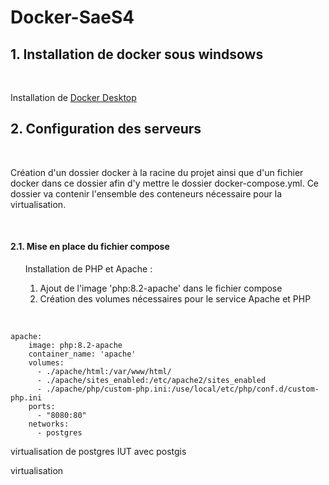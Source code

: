 # Docker-SaeS4

## 1. Installation de docker sous windsows 
<br>

Installation de [Docker Desktop](https://docs.docker.com/desktop/install/windows-install/)
<br>

## 2. Configuration des serveurs

<br>

Création d'un dossier docker à la racine du projet ainsi que d'un fichier docker dans ce dossier afin d'y mettre le dossier docker-compose.yml. Ce dossier va contenir l'ensemble des conteneurs nécessaire pour la virtualisation.

<br>

#### 2.1. Mise en place du fichier compose 
<ol>
Installation de PHP et Apache : 
<ol>
<li> Ajout de l'image 'php:8.2-apache' dans le fichier compose</li>
<li> Création des volumes nécessaires pour le service Apache et PHP</li>


</ol>
</ol>

<br>

```
apache:
    image: php:8.2-apache
    container_name: 'apache'
    volumes:
      - ./apache/html:/var/www/html/
      - ./apache/sites_enabled:/etc/apache2/sites_enabled
      - ./apache/php/custom-php.ini:/use/local/etc/php/conf.d/custom-php.ini
    ports:
      - "8080:80"
    networks:
      - postgres

```

virtualisation de postgres IUT avec postgis

virtualisation  